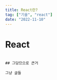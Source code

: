```yaml
---
title: React란?
tag: ["기술", "react"]
date: "2022-11-10"
---
```


# React

```

## 그당므으로 큰거

그냥 글들
```
